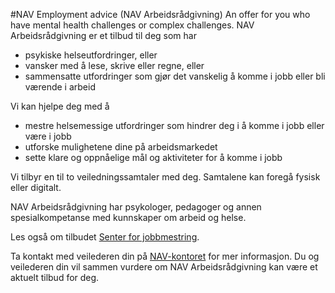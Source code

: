 #NAV Employment advice (NAV Arbeidsrådgivning)
An offer for you who have mental health challenges or complex challenges.
NAV Arbeidsrådgivning er et tilbud til deg som har

 * psykiske helseutfordringer, eller
* vansker med å lese, skrive eller regne, eller
* sammensatte utfordringer som gjør det vanskelig å komme i jobb eller bli værende i arbeid

 Vi kan hjelpe deg med å

 * mestre helsemessige utfordringer som hindrer deg i å komme i jobb eller være i jobb
* utforske mulighetene dine på arbeidsmarkedet
* sette klare og oppnåelige mål og aktiviteter for å komme i jobb

 Vi tilbyr en til to veiledningssamtaler med deg. Samtalene kan foregå fysisk eller digitalt. 

 NAV Arbeidsrådgivning har psykologer, pedagoger og annen spesialkompetanse med kunnskaper om arbeid og helse. 

 Les også om tilbudet [Senter for jobbmestring](/senter-for-jobbmestring).

 Ta kontakt med veilederen din på [NAV-kontoret](/no/nav-og-samfunn/kontakt-nav/relatert-informasjon/finn-ditt-nav-kontor) for mer informasjon. Du og veilederen din vil sammen vurdere om NAV Arbeidsrådgivning kan være et aktuelt tilbud for deg. 

 